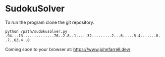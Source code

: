 # SudokuSolver

To run the program clone the git repository.

`python /path/sudokusolver.py .94...13..............76..2.8..1.....32.........2...6.....5.4.......8..7..63.4..8`

Coming soon to your browser at: https://www.johnfarrell.dev/
